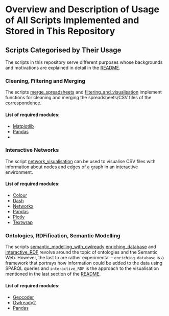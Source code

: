 # Overview and Description of Usage of All Scripts Implemented and Stored in This Repository

## Scripts Categorised by Their Usage
The scripts in this repository serve different purposes whose backgrounds and motivations are explained in detail
in the [README](../README.md).
### Cleaning, Filtering and Merging
The scripts [merge_spreadsheets](merge_spreadsheets.ipynb) and [filtering_and_visualisation](filtering_and_visualisation.py)
implement functions for cleaning and merging the spreadsheets/CSV files of the correspondence. 
#### List of required modules:
* [Matplotlib](https://matplotlib.org/3.5.3/api/_as_gen/matplotlib.pyplot.html)
* [Pandas](https://pandas.pydata.org)
* 
### Interactive Networks
The script [network_visualisation](network_visualisation.ipynb) can be used to visualise CSV files with information about nodes
and edges of a graph in an interactive environment. 
#### List of required modules:
* [Colour](https://pypi.org/project/colour/)
* [Dash](https://dash.plotly.com)
* [Networkx](https://networkx.org)
* [Pandas](https://pandas.pydata.org)
* [Plotly](https://plotly.com)
* [Textwrap](https://docs.python.org/fr/3/library/textwrap.html)

### Ontologies, RDFification, Semantic Modelling
The scripts [semantic_modelling_with_owlready](semantic_modelling_with_owlready.ipynb) [enriching_database](enriching_database.ipynb) 
and [interactive_RDF](interactive_RDF.ipynb) revolve around the topic of ontologies and the Semantic Web.
However, the last to are rather experimental – `enriching_database` is a framework that portrays how information
could be added to the data using SPARQL queries and `interactive_RDF` is the approach to the visualisation mentioned in the
last section of the [README](../README.md#interactive-visualisation-of-knowledge-graphs).
#### List of required modules:
* [Geocoder](https://geocoder.readthedocs.io)
* [Owlready2](https://owlready2.readthedocs.io/en/v0.37/)
* [Pandas](https://pandas.pydata.org)
